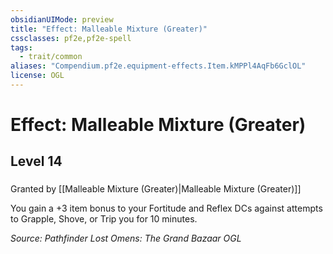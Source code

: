 ```yaml
---
obsidianUIMode: preview
title: "Effect: Malleable Mixture (Greater)"
cssclasses: pf2e,pf2e-spell
tags:
  - trait/common
aliases: "Compendium.pf2e.equipment-effects.Item.kMPPl4AqFb6GclOL"
license: OGL
---
```

# Effect: Malleable Mixture (Greater)
## Level 14
### 






Granted by [[Malleable Mixture (Greater)|Malleable Mixture (Greater)]]

You gain a +3 item bonus to your Fortitude and Reflex DCs against attempts to Grapple, Shove, or Trip you for 10 minutes.

*Source: Pathfinder Lost Omens: The Grand Bazaar*
*OGL*